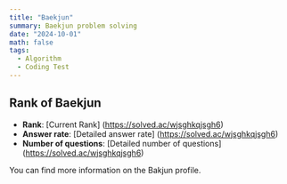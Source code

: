 ```yaml
---
title: "Baekjun"
summary: Baekjun problem solving
date: "2024-10-01"
math: false
tags:
  - Algorithm
  - Coding Test
---
```


## Rank of Baekjun

- **Rank**: [Current Rank] (https://solved.ac/wjsghkqjsgh6)
- **Answer rate**: [Detailed answer rate] (https://solved.ac/wjsghkqjsgh6)
- **Number of questions**: [Detailed number of questions] (https://solved.ac/wjsghkqjsgh6)

You can find more information on the Bakjun profile.
